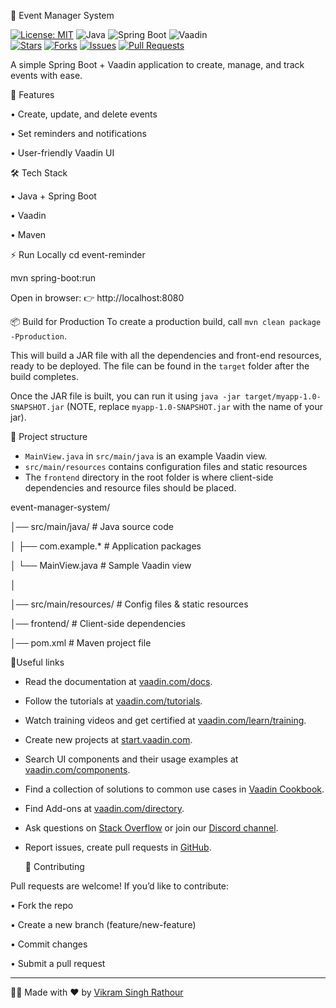 📅 Event Manager System  

[![License: MIT](https://img.shields.io/badge/License-MIT-yellow.svg)](LICENSE)
![Java](https://img.shields.io/badge/Java-17+-blue?logo=openjdk&logoColor=white)
![Spring Boot](https://img.shields.io/badge/Spring%20Boot-3.x-green?logo=springboot&logoColor=white)
![Vaadin](https://img.shields.io/badge/Vaadin-Flow-blue?logo=vaadin&logoColor=white)  
[![Stars](https://img.shields.io/github/stars/RyanV-0407/event-reminder?style=social)](https://github.com/RyanV-0407/event-reminder/stargazers)
[![Forks](https://img.shields.io/github/forks/RyanV-0407/event-reminder?style=social)](https://github.com/RyanV-0407/event-reminder/network/members)
[![Issues](https://img.shields.io/github/issues/RyanV-0407/event-reminder?style=flat)](https://github.com/RyanV-0407/event-reminder/issues)
[![Pull Requests](https://img.shields.io/github/issues-pr/RyanV-0407/event-reminder?style=flat)](https://github.com/RyanV-0407/event-reminder/pulls)




A simple Spring Boot + Vaadin application to create, manage, and track events with ease.

🚀 Features

 • Create, update, and delete events
 
 • Set reminders and notifications
 
 • User-friendly Vaadin UI

🛠️ Tech Stack

 • Java + Spring Boot
 
 • Vaadin
 
 • Maven

⚡ Run Locally
  cd event-reminder
  
  mvn spring-boot:run
  
  Open in browser: 👉 http://localhost:8080

📦 Build for Production
To create a production build, call `mvn clean package -Pproduction`.

This will build a JAR file with all the dependencies and front-end resources,
ready to be deployed. The file can be found in the `target` folder after the build completes.

Once the JAR file is built, you can run it using
`java -jar target/myapp-1.0-SNAPSHOT.jar` (NOTE, replace 
`myapp-1.0-SNAPSHOT.jar` with the name of your jar).

📂 Project structure

- `MainView.java` in `src/main/java` is an example Vaadin view.
- `src/main/resources` contains configuration files and static resources
- The `frontend` directory in the root folder is where client-side 
  dependencies and resource files should be placed.

event-manager-system/

│── src/main/java/       # Java source code

│   ├── com.example.*    # Application packages

│   └── MainView.java    # Sample Vaadin view

│

│── src/main/resources/  # Config files & static resources

│── frontend/            # Client-side dependencies

│── pom.xml              # Maven project file



📖Useful links

- Read the documentation at [vaadin.com/docs](https://vaadin.com/docs).
- Follow the tutorials at [vaadin.com/tutorials](https://vaadin.com/tutorials).
- Watch training videos and get certified at [vaadin.com/learn/training]( https://vaadin.com/learn/training).
- Create new projects at [start.vaadin.com](https://start.vaadin.com/).
- Search UI components and their usage examples at [vaadin.com/components](https://vaadin.com/components).
- Find a collection of solutions to common use cases in [Vaadin Cookbook](https://cookbook.vaadin.com/).
- Find Add-ons at [vaadin.com/directory](https://vaadin.com/directory).
- Ask questions on [Stack Overflow](https://stackoverflow.com/questions/tagged/vaadin) or join our [Discord channel](https://discord.gg/MYFq5RTbBn).
- Report issues, create pull requests in [GitHub](https://github.com/vaadin/).

  🤝 Contributing

Pull requests are welcome! If you’d like to contribute:

 • Fork the repo
 
 • Create a new branch (feature/new-feature)
 
 • Commit changes
 
 • Submit a pull request


 ---

👨‍💻 Made with ❤️ by [Vikram Singh Rathour](https://github.com/RyanV-0407)
 
